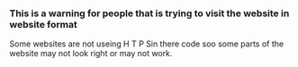 ### This is a warning for people that is trying to visit the website in website format
Some websites are not useing H T P Sin there code soo some parts of the website may not look right or may not work.  
